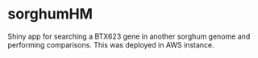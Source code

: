 # sorghumHM
Shiny app for searching a BTX623 gene in another sorghum genome and performing comparisons. This was deployed in AWS instance.